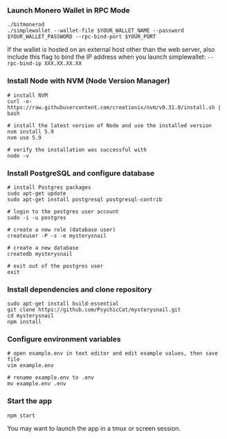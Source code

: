 ### Launch Monero Wallet in RPC Mode

    ./bitmonerod
    ./simplewallet --wallet-file $YOUR_WALLET_NAME --password $YOUR_WALLET_PASSWORD --rpc-bind-port $YOUR_PORT

If the wallet is hosted on an external host other than the web server, also include this flag to bind the IP address when you launch simplewallet: `--rpc-bind-ip XXX.XX.XX.XX`

### Install Node with NVM (Node Version Manager)

    # install NVM
    curl -o- https://raw.githubusercontent.com/creationix/nvm/v0.31.0/install.sh | bash
    
    # install the latest version of Node and use the installed version
    nvm install 5.9
    nvm use 5.9
    
    # verify the installation was successful with
    node -v

### Install PostgreSQL and configure database

    # install Postgres packages
    sudo apt-get update
    sudo apt-get install postgresql postgresql-contrib
    
    # login to the postgres user account
    sudo -i -u postgres
    
    # create a new role (database user)
    createuser -P -s -e mysterysnail
    
    # create a new database
    createdb mysterysnail
    
    # exit out of the postgres user
    exit
    
### Install dependencies and clone repository

    sudo apt-get install build-essential
    git clone https://github.com/PsychicCat/mysterysnail.git
    cd mysterysnail
    npm install
    
### Configure environment variables 

    # open example.env in text editor and edit example values, then save file
    vim example.env
    
    # rename example.env to .env
    mv example.env .env
    
### Start the app

    npm start
    
You may want to launch the app in a tmux or screen session.
    
    
